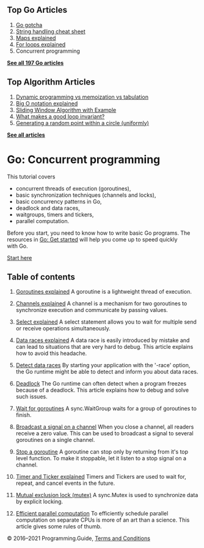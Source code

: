 <span class="underline"></span>

<span class="underline"></span>

Top Go Articles
---------------

1.  [Go gotcha](go-gotcha.html)
2.  [String handling cheat sheet](string-functions-reference-cheat-sheet.html)
3.  [Maps explained](maps-explained.html)
4.  [For loops explained](for-loop.html)
5.  Concurrent programming

[**See all 197 Go articles**](index.html)

<span class="underline"></span>

Top Algorithm Articles
----------------------

1.  [Dynamic programming vs memoization vs tabulation](../dynamic-programming-vs-memoization-vs-tabulation.html)
2.  [Big O notation explained](../big-o-notation-explained.html)
3.  [Sliding Window Algorithm with Example](../sliding-window-example.html)
4.  [What makes a good loop invariant?](../what-makes-a-good-loop-invariant.html)
5.  [Generating a random point within a circle (uniformly)](../random-point-within-circle.html)

[**See all articles**](../index.html)

Go: Concurrent programming
==========================

This tutorial covers

-   concurrent threads of execution (goroutines),
-   basic synchronization techniques (channels and locks),
-   basic concurrency patterns in Go,
-   deadlock and data races,
-   waitgroups, timers and tickers,
-   parallel computation.

Before you start, you need to know how to write basic Go programs. The resources in [Go: Get started](getting-started-hello-world.html) will help you come up to speed quickly with Go.

<a href="goroutines-explained.html" class="button">Start here</a>

Table of contents
-----------------

1.  [Goroutines explained](goroutines-explained.html)
    A goroutine is a lightweight thread of execution.

2.  [Channels explained](channels-explained.html)
    A channel is a mechanism for two goroutines to synchronize execution and communicate by passing values.

3.  [Select explained](select-explained.html)
    A select statement allows you to wait for multiple send or receive operations simultaneously.

4.  [Data races explained](data-races-explained.html)
    A data race is easily introduced by mistake and can lead to situations that are very hard to debug. This article explains how to avoid this headache.

5.  [Detect data races](detect-data-races.html)
    By starting your application with the '-race' option, the Go runtime might be able to detect and inform you about data races.

6.  [Deadlock](detect-deadlock.html)
    The Go runtime can often detect when a program freezes because of a deadlock. This article explains how to debug and solve such issues.

7.  [Wait for goroutines](wait-for-goroutines-waitgroup.html)
    A sync.WaitGroup waits for a group of goroutines to finish.

8.  [Broadcast a signal on a channel](broadcast-channel.html)
    When you close a channel, all readers receive a zero value. This can be used to broadcast a signal to several goroutines on a single channel.

9.  [Stop a goroutine](stop-goroutine.html)
    A goroutine can stop only by returning from it's top level function. To make it stoppable, let it listen to a stop signal on a channel.

10. [Timer and Ticker explained](time-reset-wait-stop-timeout-cancel-interval.html)
    Timers and Tickers are used to wait for, repeat, and cancel events in the future.

11. [Mutual exclusion lock (mutex)](mutex-explained.html)
    A sync.Mutex is used to synchronize data by explicit locking.

12. [Efficient parallel computation](efficient-parallel-computation.html)
    To efficiently schedule parallel computation on separate CPUs is more of an art than a science. This article gives some rules of thumb.

© 2016–2021 Programming.Guide, [Terms and Conditions](../terms-and-conditions.html)
